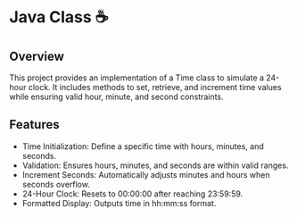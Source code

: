 # Java Class ☕

## Overview
This project provides an implementation of a Time class to simulate a 24-hour clock. It includes methods to set, retrieve, and increment time values while ensuring valid hour, minute, and second constraints.

## Features
  - Time Initialization: Define a specific time with hours, minutes, and seconds.
  - Validation: Ensures hours, minutes, and seconds are within valid ranges.
  - Increment Seconds: Automatically adjusts minutes and hours when seconds overflow.
  - 24-Hour Clock: Resets to 00:00:00 after reaching 23:59:59.
  - Formatted Display: Outputs time in hh:mm:ss format.
